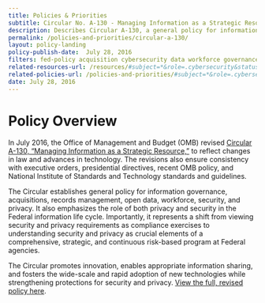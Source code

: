 ```yaml
---
title: Policies & Priorities
subtitle: Circular No. A-130 - Managing Information as a Strategic Resource
description: Describes Circular A-130, a general policy for information governance, acquisitions, records management, open data, workforce, security, and privacy.
permalink: /policies-and-priorities/circular-a-130/
layout: policy-landing
policy-publish-date:  July 28, 2016
filters: fed-policy acquisition cybersecurity data workforce governance active
related-resources-url: /resources/#subject=*&role=.cybersecurity&status=*
related-policies-url: /policies-and-priorities/#subject=*&role=.cybersecurity&status=*
date: July 28, 2016
---
```

# Policy Overview #
In July 2016, the Office of Management and Budget (OMB) revised [Circular A-130, “Managing Information as a Strategic Resource,”](https://www.federalregister.gov/documents/2016/07/28/2016-17872/revision-of-omb-circular-no-a-130-managing-information-as-a-strategic-resource) to reflect changes in law and advances in technology. The revisions also ensure consistency with executive orders, presidential directives, recent OMB policy, and National Institute of Standards and Technology standards and guidelines.

The Circular establishes general policy for information governance, acquisitions, records management, open data, workforce, security, and privacy. It also emphasizes the role of both privacy and security in the Federal information life cycle. Importantly, it represents a shift from viewing security and privacy requirements as compliance exercises to understanding security and privacy as crucial elements of a comprehensive, strategic, and continuous risk-based program at Federal agencies.

The Circular promotes innovation, enables appropriate information sharing, and fosters the wide-scale and rapid adoption of new technologies while strengthening protections for security and privacy. [View the full, revised policy here](https://obamawhitehouse.archives.gov/sites/default/files/omb/assets/OMB/circulars/a130/a130revised.pdf).
&nbsp;
